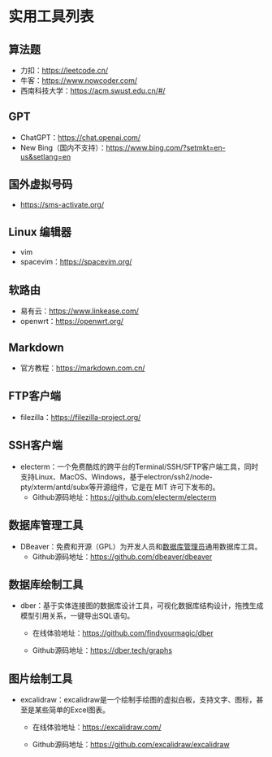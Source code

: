 # 实用工具列表

## 算法题

- 力扣：https://leetcode.cn/
- 牛客：https://www.nowcoder.com/
- 西南科技大学：https://acm.swust.edu.cn/#/

## GPT

- ChatGPT：https://chat.openai.com/
- New Bing（国内不支持）：https://www.bing.com/?setmkt=en-us&setlang=en

## 国外虚拟号码

- https://sms-activate.org/

## Linux 编辑器

- vim
- spacevim：https://spacevim.org/

## 软路由

- 易有云：https://www.linkease.com/
- openwrt：https://openwrt.org/

## Markdown

- 官方教程：https://markdown.com.cn/

## FTP客户端

- filezilla：https://filezilla-project.org/

## SSH客户端

- electerm：一个免费酷炫的跨平台的Terminal/SSH/SFTP客户端工具，同时支持Linux、MacOS、Windows，基于electron/ssh2/node-pty/xterm/antd/subx等开源组件，它是在 MIT 许可下发布的。
  - Github源码地址：https://github.com/electerm/electerm

## 数据库管理工具

- DBeaver：免费和开源（GPL）为开发人员和[数据库管理员](https://baike.baidu.com/item/数据库管理员/1216449?fromModule=lemma_inlink)通用数据库工具。
  - Github源码地址：https://github.com/dbeaver/dbeaver

## 数据库绘制工具
- dber：基于实体连接图的数据库设计工具，可视化数据库结构设计，拖拽生成模型引用关系，一键导出SQL语句。

  - 在线体验地址：https://github.com/findyourmagic/dber

  - Github源码地址：https://dber.tech/graphs

## 图片绘制工具

- excalidraw：excalidraw是一个绘制手绘图的虚拟白板，支持文字、图标，甚至是某些简单的Excel图表。

  - 在线体验地址：https://excalidraw.com/

  - Github源码地址：https://github.com/excalidraw/excalidraw
